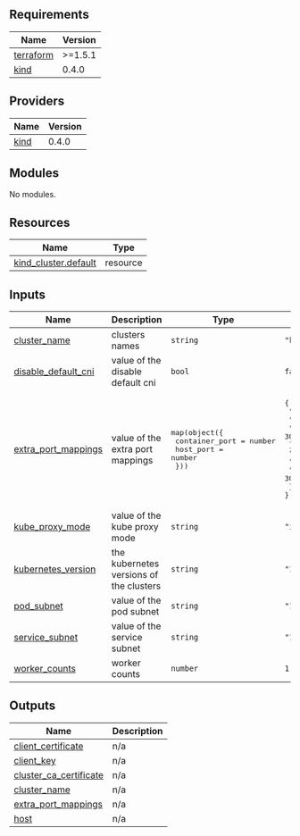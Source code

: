 ## Requirements

| Name | Version |
|------|---------|
| <a name="requirement_terraform"></a> [terraform](#requirement\_terraform) | >=1.5.1 |
| <a name="requirement_kind"></a> [kind](#requirement\_kind) | 0.4.0 |

## Providers

| Name | Version |
|------|---------|
| <a name="provider_kind"></a> [kind](#provider\_kind) | 0.4.0 |

## Modules

No modules.

## Resources

| Name | Type |
|------|------|
| [kind_cluster.default](https://registry.terraform.io/providers/tehcyx/kind/0.4.0/docs/resources/cluster) | resource |

## Inputs

| Name | Description | Type | Default | Required |
|------|-------------|------|---------|:--------:|
| <a name="input_cluster_name"></a> [cluster\_name](#input\_cluster\_name) | clusters names | `string` | `"k8s"` | no |
| <a name="input_disable_default_cni"></a> [disable\_default\_cni](#input\_disable\_default\_cni) | value of the disable default cni | `bool` | `false` | no |
| <a name="input_extra_port_mappings"></a> [extra\_port\_mappings](#input\_extra\_port\_mappings) | value of the extra port mappings | <pre>map(object({<br>    container_port = number<br>    host_port      = number<br>  }))</pre> | <pre>{<br>  "port1": {<br>    "container_port": 80,<br>    "host_port": 30080<br>  },<br>  "port2": {<br>    "container_port": 443,<br>    "host_port": 30443<br>  }<br>}</pre> | no |
| <a name="input_kube_proxy_mode"></a> [kube\_proxy\_mode](#input\_kube\_proxy\_mode) | value of the kube proxy mode | `string` | `"ipvs"` | no |
| <a name="input_kubernetes_version"></a> [kubernetes\_version](#input\_kubernetes\_version) | the kubernetes versions of the clusters | `string` | `"1.27.3"` | no |
| <a name="input_pod_subnet"></a> [pod\_subnet](#input\_pod\_subnet) | value of the pod subnet | `string` | `"10.10.0.0/16"` | no |
| <a name="input_service_subnet"></a> [service\_subnet](#input\_service\_subnet) | value of the service subnet | `string` | `"10.11.0.0/16"` | no |
| <a name="input_worker_counts"></a> [worker\_counts](#input\_worker\_counts) | worker counts | `number` | `1` | no |

## Outputs

| Name | Description |
|------|-------------|
| <a name="output_client_certificate"></a> [client\_certificate](#output\_client\_certificate) | n/a |
| <a name="output_client_key"></a> [client\_key](#output\_client\_key) | n/a |
| <a name="output_cluster_ca_certificate"></a> [cluster\_ca\_certificate](#output\_cluster\_ca\_certificate) | n/a |
| <a name="output_cluster_name"></a> [cluster\_name](#output\_cluster\_name) | n/a |
| <a name="output_extra_port_mappings"></a> [extra\_port\_mappings](#output\_extra\_port\_mappings) | n/a |
| <a name="output_host"></a> [host](#output\_host) | n/a |
